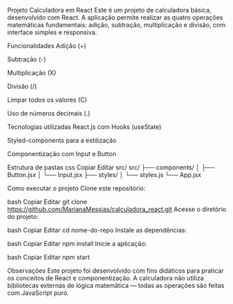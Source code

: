 Projeto Calculadora em React
Este é um projeto de calculadora básica, desenvolvido com React. A aplicação permite realizar as quatro operações matemáticas fundamentais: adição, subtração, multiplicação e divisão, com interface simples e responsiva.

Funcionalidades
Adição (+)

Subtração (-)

Multiplicação (X)

Divisão (/)

Limpar todos os valores (C)

Uso de números decimais (.)

Tecnologias utilizadas
React.js com Hooks (useState)

Styled-components para a estilização

Componentização com Input e Button

Estrutura de pastas
css
Copiar
Editar
src/
src/
├── components/
│   ├── Button.jsx
│   └── Input.jsx
├── styles/
│   └── styles.js
└── App.jsx

Como executar o projeto
Clone este repositório:

bash
Copiar
Editar
git clone https://github.com/MarianaMessias/calculadora_react.git
Acesse o diretório do projeto:

bash
Copiar
Editar
cd nome-do-repo
Instale as dependências:

bash
Copiar
Editar
npm install
Inicie a aplicação:

bash
Copiar
Editar
npm start


Observações
Este projeto foi desenvolvido com fins didáticos para praticar os conceitos de React e componentização. A calculadora não utiliza bibliotecas externas de lógica matemática — todas as operações são feitas com JavaScript puro.
